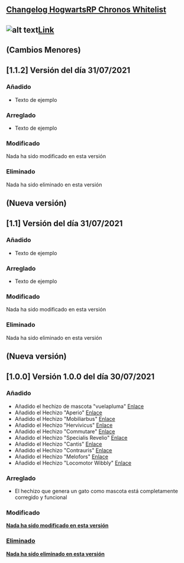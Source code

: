 ## [Changelog HogwartsRP Chronos Whitelist](https://comunidadchronos.es/)

## ![alt text](https://i.imgur.com/dWTqadv.png)[Link](https://comunidadchronos.es/)

## (Cambios Menores)
## [1.1.2] Versión del día 31/07/2021

### Añadido
- Texto de ejemplo

### Arreglado
- Texto de ejemplo

### Modificado
Nada ha sido modificado en esta versión

### Eliminado
Nada ha sido eliminado en esta versión

## (Nueva versión)
## [1.1] Versión del día 31/07/2021

### Añadido
- Texto de ejemplo

### Arreglado
- Texto de ejemplo

### Modificado
Nada ha sido modificado en esta versión

### Eliminado
Nada ha sido eliminado en esta versión

## (Nueva versión)
## [1.0.0] Versión 1.0.0 del día 30/07/2021
### Añadido
- Añadido el hechizo de mascota "vuelapluma" [Enlace](https://harrypotter.fandom.com/es/wiki/Vuelapluma)
- Añadido el Hechizo "Aperio" [Enlace](https://harrypotter.fandom.com/es/wiki/Cistem_aperio)
- Añadido el Hechizo "Mobiliarbus" [Enlace](https://harrypotter.fandom.com/wiki/Mobiliarbus)
- Añadido el Hechizo "Hervivicus" [Enlace](https://harrypotter.fandom.com/es/wiki/Encantamiento_herbivicus)
- Añadido el Hechizo "Commutare" [Enlace](https://harrypotter.fandom.com/es/wiki/Encantamiento_permutador)
- Añadido el Hechizo "Specialis Revelio" [Enlace](https://harrypotter.fandom.com/es/wiki/Specialis_Revelio)
- Añadido el Hechizo "Cantis" [Enlace](https://harrypotter.fandom.com/es/wiki/Cantis)
- Añadido el Hechizo "Contrauris" [Enlace](https://harrypotter.fandom.com/es/wiki/Contrauris)
- Añadido el Hechizo "Melofors" [Enlace](https://harrypotter.fandom.com/es/wiki/Embrujo_melofors)
- Añadido el Hechizo "Locomotor Wibbly" [Enlace](https://harrypotter.fandom.com/es/wiki/Hechizo_de_piernas_de_gelatina)

### Arreglado
- El hechizo que genera un gato como mascota está completamente corregido y funcional

### Modificado
<U><B>Nada ha sido modificado en esta versión<B><U>

### Eliminado
<U><B>Nada ha sido eliminado en esta versión<B><U>
